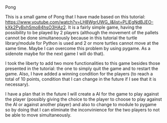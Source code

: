 Pong

This is a small game of Pong that I have made based on this tutorial: https://www.youtube.com/watch?v=LH8WgrUWG_I&list=PLlEgNdBJEO-kXk2PyBxhSmo84hsO3HAz2.
It is a fairly simple game, having the possibility to be played by 2 players (although the movement of the pallets cannot be done simultaneously because in this tutorial
the turtle library/module for Python is used and 2 or more turtles cannot move at the same time. Maybe I can overcome this problem by using pygame. As a sidenote maybe 
for the next game I will do that).

I took the liberty to add two more functionalities to this game besides those presented in the tutorial: the one to simply quit the game and to restart the game. Also,
I have added a winning condition for the players (to reach a total of 10 points, condition that I can change in the future if I see that it is necessary).

I have a plan that in the future I will create a AI for the game to play against the player (possibly giving the choice to the player to choose to play against the 
AI or against another player) and also to change to module to pygame so by doing that I can eliminate the inconvinience for the two players to not be able to move
simultaneously.
